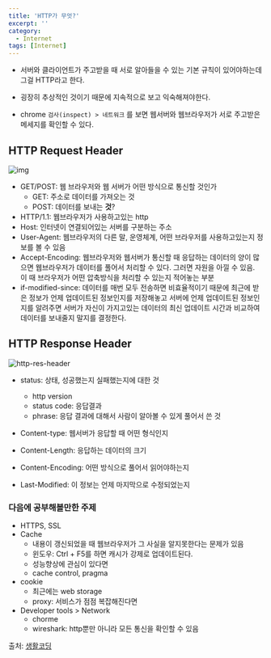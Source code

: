 ```yaml
---
title: 'HTTP가 무엇?'
excerpt: ''
category:
  - Internet
tags: [Internet]
---
```


- 서버와 클라이언트가 주고받을 때 서로 알아들을 수 있는 기본 규칙이 있어야하는데 그걸 HTTP라고 한다.

- 굉장히 추상적인 것이기 때문에 지속적으로 보고 익숙해져야한다.
- chrome `검사(inspect) > 네트워크` 를 보면 웹서버와 웹브라우저가 서로 주고받은 메세지를 확인할 수 있다.

## HTTP Request Header

![img](https://t1.daumcdn.net/cfile/tistory/2673024858FE02AB1F)

- GET/POST: 웹 브라우저와 웹 서버가 어떤 방식으로 통신할 것인가
  - GET: 주소로 데이터를 가져오는 것
  - POST: 데이터를 보내는 **것**?
- HTTP/1.1: 웹브라우저가 사용하고있는 http
- Host: 인터넷이 연결되어있는 서버를 구분하는 주소
- User-Agent: 웹브라우저의 다른 말, 운영체계, 어떤 브라우저를 사용하고있는지 정보를 볼 수 있음
- Accept-Encoding: 웹브라우저와 웹서버가 통신할 때 응답하는 데이터의 양이 많으면 웹브라우저가 데이터를 풀어서 처리할 수 있다. 그러면 자원을 아낄 수 있음. 이 때 브라우저가 어떤 압축방식을 처리할 수 있는지 적어놓는 부분
- if-modified-since: 데이터를 매번 모두 전송하면 비효율적이기 때문에 최근에 받은 정보가 언제 업데이트된 정보인지를 저장해놓고 서버에 언제 업데이트된 정보인지를 알려주면 서버가 자신이 가지고있는 데이터의 최신 업데이트 시간과 비교하여 데이터를 보내줄지 말지를 결정한다.

## HTTP Response Header

![http-res-header](https://jsstudygroup.github.io/jsStudyBlog/assets/images/post/http_resHeader.jpg)

- status: 상태, 성공했는지 실패했는지에 대한 것

  - http version
  - status code: 응답결과
  - phrase: 응답 결과에 대해서 사람이 알아볼 수 있게 풀어서 쓴 것

- Content-type: 웹서버가 응답할 때 어떤 형식인지
- Content-Length: 응답하는 데이터의 크기
- Content-Encoding: 어떤 방식으로 풀어서 읽어야하는지
- Last-Modified: 이 정보는 언제 마지막으로 수정되었는지

### 다음에 공부해볼만한 주제

- HTTPS, SSL
- Cache
  - 내용이 갱신되었을 때 웹브라우저가 그 사실을 알지못한다는 문제가 있음
  - 윈도우: Ctrl + F5를 하면 캐시가 강제로 업데이트된다.
  - 성능향상에 관심이 있다면
  - cache control, pragma
- cookie
  - 최근에는 web storage
  - proxy: 서비스가 점점 복잡해진다면
- Developer tools > Network
  - chorme
  - wireshark: http뿐만 아니라 모든 통신을 확인할 수 있음

출처: [생활코딩](https://opentutorials.org/course/3385/21673)
